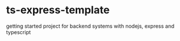 # ts-express-template
getting started project for backend systems with nodejs, express and typescript
